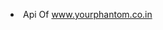 <a herf="https://www.yourphantom.co.in" target="link_" > <li>Api Of www.yourphantom.co.in</li></a>






<style>
  
  


a {

text-align: center;
}

h1 {

text-align: center;
}

  
  </style>
